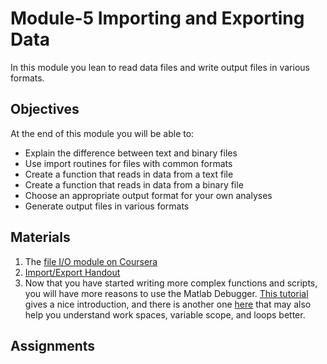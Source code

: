 # Module-5 Importing and Exporting Data

In this module you lean to read data files and write output files in various formats.

## Objectives

At the end of this module you will be able to:

 - Explain the difference between text and binary files
 - Use import routines for files with common formats
 - Create a function that reads in data from a text file
 - Create a function that reads in data from a binary file
 - Choose an appropriate output format for your own analyses
 - Generate output files in various formats

## Materials
 1. The [file I/O module on Coursera](https://www.coursera.org/learn/matlab/home/week/9)
 1. [Import/Export Handout](../docs/importExport.pdf)
 1. Now that you have started writing more complex functions and scripts, you will have more reasons to use the Matlab Debugger. [This tutorial](https://www.mathworks.com/videos/debugging-in-matlab-97189.html) gives a nice introduction, and there is another one [here](https://www.youtube.com/watch?embed=no&v=PdNY9n8lV1Y) that may also help you understand work spaces, variable scope, and loops better.

## Assignments

